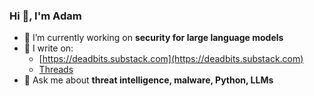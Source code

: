 ### Hi 👋, I'm Adam


- 🔭 I’m currently working on **security for large language models**
- 📝 I write on:
  - [https://deadbits.substack.com](https://deadbits.substack.com)
  - [Threads](https://www.threads.net/@_spilledcoffee)
- 💬 Ask me about **threat intelligence, malware, Python, LLMs**

